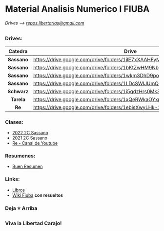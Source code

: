 # Material Analisis Numerico I FIUBA
###### Drives  --> repos.libertarias@gmail.com

### Drives: 
| __Catedra__ | __Drive__ | 
| :---: | --- | 
| __Sassano__ | https://drive.google.com/drive/folders/1jlE7xXAAHFyMBXbi85JPRAWYjUpe0GfZ |
| __Sassano__ | https://drive.google.com/drive/folders/1bKtZwHM9NbjNKPa1_tH0drMwB7Iv7fR3 | 
| __Sassano__ | https://drive.google.com/drive/folders/1wkm3DhD9poeaSqYdc6I0q1HPr2EJAd6f |
| __Sassano__ | https://drive.google.com/drive/folders/1LDcSWIJUmQ2v5WlKoz5FAxEkZDeb8MWB |
| __Schwarz__ | https://drive.google.com/drive/folders/1i5qdzHrs0Mk3ajMTCkB7FZ672-tUMBzr |
| __Tarela__ | https://drive.google.com/drive/folders/1xQeRWkaOYxpcEicViH8gqqlMuwMgt3Bn |
| __Re__ | https://drive.google.com/drive/folders/1ebisXwyLHk-19VlxjBcNGCHFyvjnae_O |

<!-- Subir Cavaliere -->

### Clases: 
* [2022 2C Sassano](https://www.youtube.com/playlist?list=PL-vAkTpuZNGCyKcFoCbJc7mVXwMrddszM)
* [2021 2C Sassano](https://www.youtube.com/playlist?list=PL-vAkTpuZNGAwSUXLD-zoV7FXT9uoFKm0)
* [Re - Canal de Youtube](https://www.youtube.com/@modelacionnumerica2361)
<!-- Clases de Cavaliere https://drive.google.com/drive/folders/1FTWnk2FDlu90DAPHMCNabZfR_r-I6aU- -->

### Resumenes:
* [Buen Resumen](https://tide-lantern-9ea.notion.site/Interpolaci-n-Polinomial-ac4e0aa7a33942939d41bba6d774b23f)

### Links: 
* [Libros](https://drive.google.com/drive/folders/1bg53bKIOPFbmmpcbZunF5-_UOw0FVow5)
* [Wiki Fiuba](http://wiki.foros-fiuba.com.ar/materias:75:12) __con resueltos__

  
### Deja ⭐ Arriba
### Viva la Libertad Carajo!

